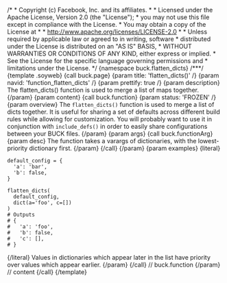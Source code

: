 /\* \* Copyright (c) Facebook, Inc. and its affiliates. \* \* Licensed
under the Apache License, Version 2.0 (the \"License\"); \* you may not
use this file except in compliance with the License. \* You may obtain a
copy of the License at \* \* http://www.apache.org/licenses/LICENSE-2.0
\* \* Unless required by applicable law or agreed to in writing,
software \* distributed under the License is distributed on an \"AS IS\"
BASIS, \* WITHOUT WARRANTIES OR CONDITIONS OF ANY KIND, either express
or implied. \* See the License for the specific language governing
permissions and \* limitations under the License. \*/ {namespace
buck.flatten_dicts} /\*\*\*/ {template .soyweb} {call buck.page} {param
title: \'flatten_dicts()\' /} {param navid: \'function_flatten_dicts\'
/} {param prettify: true /} {param description} The flatten_dicts()
function is used to merge a list of maps together. {/param} {param
content} {call buck.function} {param status: \'FROZEN\' /} {param
overview} The `flatten_dicts()` function is used to merge a list of
dicts together. It is useful for sharing a set of defaults across
different build rules while allowing for customization. You will
probably want to use it in conjunction with `include_defs()` in order to
easily share configurations between your BUCK files. {/param} {param
args} {call buck.functionArg} {param desc} The function takes a varargs
of dictionaries, with the lowest-priority dictionary first. {/param}
{/call} {/param} {param examples} {literal}

``` {.prettyprint .lang-py}
default_config = {
  'a': 'bar',
  'b': false,
}

flatten_dicts(
  default_config,
  dict(a='foo', c=[])
)
# Outputs
# {
#   'a': 'foo',
#   'b': false,
#   'c': [],
# }
```

{/literal} Values in dictionaries which appear later in the list have
priority over values which appear earlier. {/param} {/call} //
buck.function {/param} // content {/call} {/template}
